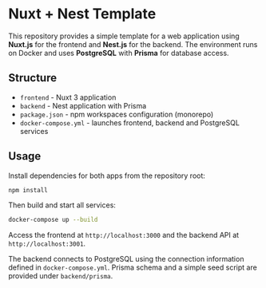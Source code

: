 # Nuxt + Nest Template

This repository provides a simple template for a web application using **Nuxt.js** for the frontend and **Nest.js** for the backend. The environment runs on Docker and uses **PostgreSQL** with **Prisma** for database access.

## Structure

- `frontend` - Nuxt 3 application
- `backend` - Nest application with Prisma
- `package.json` - npm workspaces configuration (monorepo)
- `docker-compose.yml` - launches frontend, backend and PostgreSQL services

## Usage

Install dependencies for both apps from the repository root:
```bash
npm install
```

Then build and start all services:
```bash
docker-compose up --build
```

Access the frontend at `http://localhost:3000` and the backend API at `http://localhost:3001`.

The backend connects to PostgreSQL using the connection information defined in `docker-compose.yml`. Prisma schema and a simple seed script are provided under `backend/prisma`.
